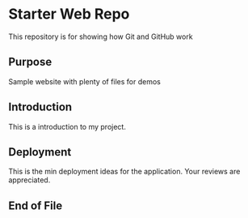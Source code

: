 # Starter Web Repo

This repository is for showing how Git and GitHub work

## Purpose

Sample website with plenty of files for demos

## Introduction

This is a introduction to my project.

## Deployment

This is the min deployment ideas for the application. Your reviews are appreciated.

## End of File
